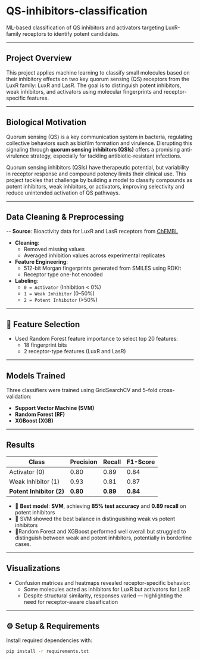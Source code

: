 # QS-inhibitors-classification
ML-based classification of QS inhibitors and activators targeting LuxR-family receptors to identify potent candidates.

---

##  Project Overview

This project applies machine learning to classify small molecules based on their inhibitory effects on two key quorum sensing (QS) receptors from the LuxR family: LuxR and LasR. The goal is to distinguish potent inhibitors, weak inhibitors, and activators using molecular fingerprints and receptor-specific features.


---

##  Biological Motivation

Quorum sensing (QS) is a key communication system in bacteria, regulating collective behaviors such as biofilm formation and virulence. Disrupting this signaling through **quorum sensing inhibitors (QSIs)** offers a promising anti-virulence strategy, especially for tackling antibiotic-resistant infections.

Quorum sensing inhibitors (QSIs) have therapeutic potential, but variability in receptor response and compound potency limits their clinical use. This project tackles that challenge by building a model to classify compounds as potent inhibitors, weak inhibitors, or activators, improving selectivity and reduce unintended activation of QS pathways.

---

##  Data Cleaning & Preprocessing

-- **Source**: Bioactivity data for LuxR and LasR receptors from [ChEMBL](https://www.ebi.ac.uk/chembl/)

- **Cleaning**:
  - Removed missing values
  - Averaged inhibition values across experimental replicates
- **Feature Engineering**:
  - 512-bit Morgan fingerprints generated from SMILES using RDKit
  - Receptor type one-hot encoded
- **Labeling**:
  - `0 = Activator` (Inhibition < 0%)
  - `1 = Weak Inhibitor` (0–50%)
  - `2 = Potent Inhibitor` (>50%)

---

## 🔷 Feature Selection

- Used Random Forest feature importance to select top 20 features:
  - 18 fingerprint bits
  - 2 receptor-type features (LuxR and LasR)

---

##  Models Trained

Three classifiers were trained using GridSearchCV and 5-fold cross-validation:
- **Support Vector Machine (SVM)**
- **Random Forest (RF)**
- **XGBoost (XGB)**

---

##  Results

| Class               | Precision | Recall | F1-Score |
|--------------------|-----------|--------|----------|
| Activator (0)       | 0.80      | 0.89   | 0.84     |
| Weak Inhibitor (1)  | 0.93      | 0.81   | 0.87     |
| **Potent Inhibitor (2)** | **0.80** | **0.89** | **0.84**   |

- 🔶 **Best model**: **SVM**, achieving **85% test accuracy** and **0.89 recall** on potent inhibitors
- 🔸 SVM showed the best balance in distinguishing weak vs potent inhibitors
- 🔹Random Forest and XGBoost performed well overall but struggled to distinguish between weak and potent inhibitors, potentially in borderline cases.

---

##  Visualizations

- Confusion matrices and heatmaps revealed receptor-specific behavior:
  - Some molecules acted as inhibitors for LuxR but activators for LasR
  - Despite structural similarity, responses varied — highlighting the need for receptor-aware classification

---

## ⚙ Setup & Requirements

Install required dependencies with:

```bash
pip install -r requirements.txt
